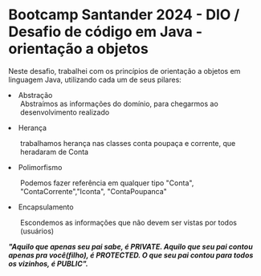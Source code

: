 <h1>Bootcamp Santander 2024 - DIO / Desafio de código em Java - orientação a objetos</h1>
<p>Neste desafio, trabalhei com os princípios de orientação a objetos em linguagem Java, utilizando cada um de seus pilares:</p>
<li>Abstração
<ul>Abstraímos as informações do domínio, para chegarmos ao desenvolvimento realizado</ul>
<li>Herança</li>
<ul>trabalhamos herança nas classes conta poupaça e corrente, que heradaram de Conta</ul>
<li>Polimorfismo</li>
<ul>Podemos fazer referência em qualquer tipo "Conta", "ContaCorrente","Iconta", "ContaPoupanca"</ul>
<li>Encapsulamento</li>
<ul>Escondemos as informações que não devem ser vistas por todos (usuários)</ul>
<b><i>"Aquilo que apenas seu pai sabe, é PRIVATE. Aquilo que seu pai contou apenas pra você(filho), é PROTECTED. O que seu pai contou para todos os vizinhos, é PUBLIC".</i></b>

